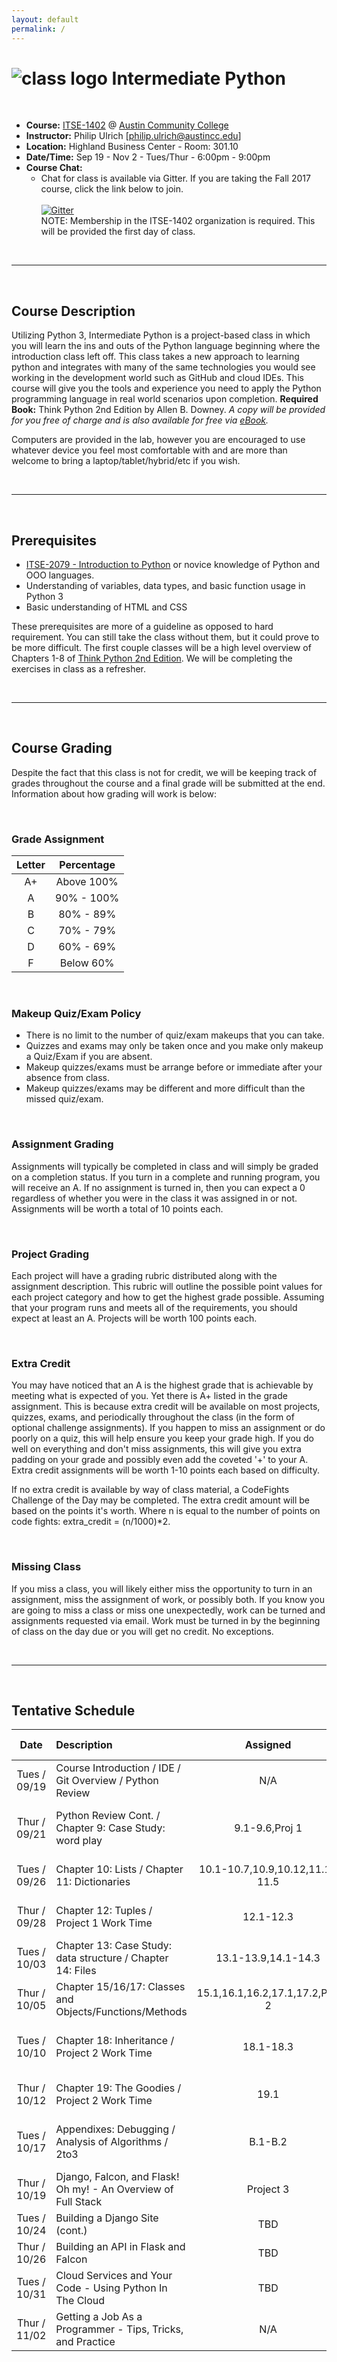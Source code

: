 ```yaml
---
layout: default
permalink: /
---
```


# <img src="assets/logo.png" alt="class logo" class="logo"/> **Intermediate Python**

<br />

* **Course:** [ITSE-1402](http://continue.austincc.edu/schedule/courses?name=Intermediate%20Python) @ [Austin Community College](http://continue.austincc.edu/)
* **Instructor:** Philip Ulrich [[philip.ulrich@austincc.edu](mailto:philip.ulrich@austincc.edu)]
* **Location:** Highland Business Center - Room: 301.10
* **Date/Time:** Sep 19 - Nov 2 - Tues/Thur - 6:00pm - 9:00pm
* **Course Chat:**
    * Chat for class is available via Gitter. If you are taking the Fall 2017 course, click the link below to join.<br />  
    [![Gitter](https://badges.gitter.im/Join%20Chat.svg)](https://gitter.im/ITSE-1402/summer-2017)<br />
    NOTE: Membership in the ITSE-1402 organization is required. This will be provided the first day of class.

<br />

----------

<br />

## <i class="fa fa-pencil"></i> Course Description
Utilizing Python 3, Intermediate Python is a project-based class in which you will learn the ins and outs of the Python language beginning where the introduction class left off. This class takes a new approach to learning python and integrates with many of the same technologies you would see working in the development world such as GitHub and cloud IDEs. This course will give you the tools and experience you need to apply the Python programming language in real world scenarios upon completion.
**Required Book:** Think Python 2nd Edition by Allen B. Downey. 
*A copy will be provided for you free of charge and is also available for free via [eBook](http://greenteapress.com/thinkpython2/thinkpython2.pdf).*

Computers are provided in the lab, however you are encouraged to use whatever device you feel most comfortable with and are more than welcome to bring a laptop/tablet/hybrid/etc if you wish.

<br />

----------

<br />

## <i class="fa fa-vcard"></i> Prerequisites

* [ITSE-2079 - Introduction to Python](http://continue.austincc.edu/schedule/courses?name=Introduction%20to%20Python) or novice knowledge of Python and OOO languages. 
* Understanding of variables, data types, and basic function usage in Python 3
* Basic understanding of HTML and CSS

These prerequisites are more of a guideline as opposed to hard requirement. You can still take the class without them, but it could prove to be more difficult. The first couple classes will be a high level overview of Chapters 1-8 of [Think Python 2nd Edition](http://greenteapress.com/thinkpython2/thinkpython2.pdf). We will be completing the exercises in class as a refresher.  

<br />

----------

<br />

## <i class="fa fa-font"></i> Course Grading
Despite the fact that this class is not for credit, we will be keeping track of grades throughout the course and a final grade will be submitted at the end. Information about how grading will work is below:

<br />

### **Grade Assignment**

| Letter | Percentage |
| :----: | :--------: |
| A+     | Above 100% |
| A      | 90% - 100% |
| B      | 80% - 89%  |
| C      | 70% - 79%  |
| D      | 60% - 69%  |
| F      | Below 60%  |

<br />

### **Makeup Quiz/Exam Policy**
- There is no limit to the number of quiz/exam makeups that you can take.
- Quizzes and exams may only be taken once and you make only makeup a Quiz/Exam if you are absent.
- Makeup quizzes/exams must be arrange before or immediate after your absence from class.
- Makeup quizzes/exams may be different and more difficult than the missed quiz/exam.

<br />

### **Assignment Grading**
Assignments will typically be completed in class and will simply be graded on a completion status. If you turn in a complete and running program, you will receive an A. If no assignment is turned in, then you can expect a 0 regardless of whether you were in the class it was assigned in or not. Assignments will be worth a total of 10 points each.

<br />

### **Project Grading**
Each project will have a grading rubric distributed along with the assignment description. This rubric will outline the possible point values for each project category and how to get the highest grade possible. Assuming that your program runs and meets all of the requirements, you should expect at least an A. Projects will be worth 100 points each.

<br />

### **Extra Credit**
You may have noticed that an A is the highest grade that is achievable by meeting what is expected of you. Yet there is A+ listed in the grade assignment. This is because extra credit will be available on most projects, quizzes, exams, and periodically throughout the class (in the form of optional challenge assignments). If you happen to miss an assignment or do poorly on a quiz, this will help ensure you keep your grade high. If you do well on everything and don't miss assignments, this will give you extra padding on your grade and possibly even add the coveted '+' to your A. Extra credit assignments will be worth 1-10 points each based on difficulty.  

If no extra credit is available by way of class material, a CodeFights Challenge of the Day may be completed. The extra credit amount will be based on the points it's worth. Where n is equal to the number of points on code fights: extra_credit = (n/1000)*2. 

<br />

### **Missing Class**
If you miss a class, you will likely either miss the opportunity to turn in an assignment, miss the assignment of work, or possibly both. If you know you are going to miss a class or miss one unexpectedly, work can be turned and assignments requested via email. Work must be turned in by the beginning of class on the day due or you will get no credit. No exceptions. 

<br />

----------

<br />

## <i class="fa fa-calendar"></i> Tentative Schedule

|     Date     | Description                                                     | Assigned                           | Due                            | Extra Credit       |
| :----------: | :-------------------------------------------------------------- | :--------------------------------: | :----------------------------: | :----------------: |
| Tues / 09/19 | Course Introduction / IDE / Git Overview / Python Review        | N/A                                | N/A                            | CF: CotD           |  
| Thur / 09/21 | Python Review Cont. / Chapter 9: Case Study: word play          | 9.1-9.6,Proj 1                     | CF EC                          | 9.7-9.9 - 10 pts   |
| Tues / 09/26 | Chapter 10: Lists / Chapter 11: Dictionaries                    | 10.1-10.7,10.9,10.12,11.1-11.5     | Chap 9 Ex/EC                   | 11.6 - 3pts        |
| Thur / 09/28 | Chapter 12: Tuples / Project 1 Work Time                        | 12.1-12.3                          | Chap 10/11 Ex/EC               | 12.4 - 3pts        | 
| Tues / 10/03 | Chapter 13: Case Study: data structure / Chapter 14: Files      | 13.1-13.9,14.1-14.3                | Chap 12 Ex/EC & Proj 1         | CF: CotD           |
| Thur / 10/05 | Chapter 15/16/17: Classes and Objects/Functions/Methods         | 15.1,16.1,16.2,17.1,17.2,Proj 2    | Chap 13/14 Ex & CF EC          | CF: CotD           |
| Tues / 10/10 | Chapter 18: Inheritance / Project 2 Work Time                   | 18.1-18.3                          | Chap 15/16/17 Ex & CF EC       | CF: CotD           | 
| Thur / 10/12 | Chapter 19: The Goodies / Project 2 Work Time                   | 19.1                               | Chap 18 Ex & CF EC             | CF: CotD           |
| Tues / 10/17 | Appendixes: Debugging / Analysis of Algorithms / 2to3           | B.1-B.2                            | Chap 19 Ex & CF EC & Proj 2    | CF: CotD           | 
| Thur / 10/19 | Django, Falcon, and Flask! Oh my! - An Overview of Full Stack   | Project 3                          | Appendix Ex & CF EC            | TBD                |
| Tues / 10/24 | Building a Django Site (cont.)                                  | TBD                                |                                | TBD                |
| Thur / 10/26 | Building an API in Flask and Falcon                             | TBD                                |                                | TBD                |
| Tues / 10/31 | Cloud Services and Your Code - Using Python In The Cloud        | TBD                                | Proj 3                         | TBD                |
| Thur / 11/02 | Getting a Job As a Programmer - Tips, Tricks, and Practice      | N/A                                |                                | TBD                |

<br /><br /><br /><br /><br />
